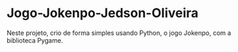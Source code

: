 # Jogo-Jokenpo-Jedson-Oliveira
Neste projeto, crio de forma simples usando Python, o jogo Jokenpo, com a biblioteca Pygame.
